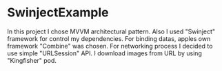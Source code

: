 # SwinjectExample
In this project I chose MVVM architectural pattern. 
Also I used "Swinject" framework for control my dependencies. 
For binding datas, apples own framework  "Combine"  was chosen.
For networking process I decided to use simple "URLSession" API.
I download images from URL by using "Kingfisher" pod.

